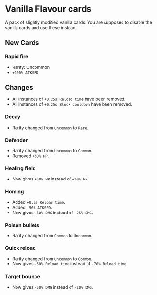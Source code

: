# Vanilla Flavour cards

A pack of slightly modified vanilla cards. You are supposed to disable the vanilla cards and use these instead.

## New Cards

### Rapid fire

- Rarity: Uncommon
- `+100% ATKSPD`

## Changes

- All instances of `+0.25s Reload time` have been removed.
- All instances of `+0.25s Block cooldown` have been removed.

### Decay

- Rarity changed from `Uncommon` to `Rare`.

### Defender

- Rarity changed from `Uncommon` to `Common`.
- Removed `+30% HP`.

### Healing field

- Now gives `+50% HP` instead of `+30% HP`.

### Homing

- Added `+0.5s Reload time`.
- Added `-50% ATKSPD`.
- Now gives `-50% DMG` instead of `-25% DMG`.

### Poison bullets

- Rarity changed from `Common` to `Uncommon`.

### Quick reload

- Rarity changed from `Uncommon` to `Common`.
- Now gives `-50% Reload time` instead of `-70% Reload time`.

### Target bounce

- Now gives `-50% DMG` instead of `-20% DMG`.